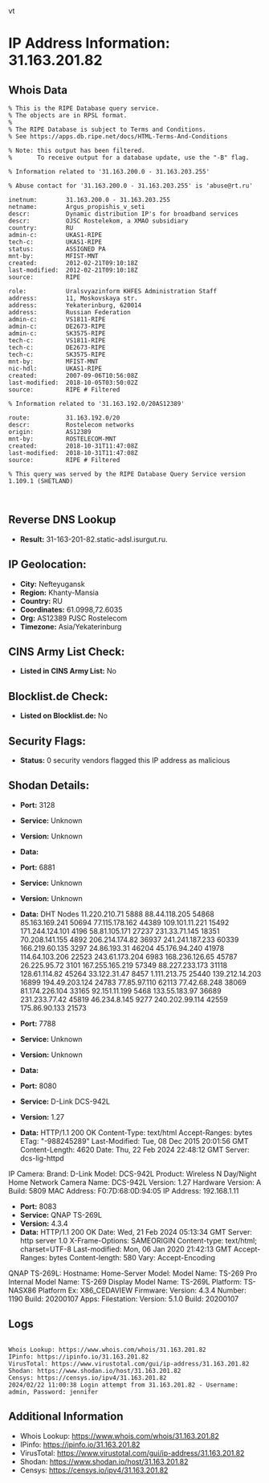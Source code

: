 vt
# IP Address Information: 31.163.201.82

## Whois Data
```
% This is the RIPE Database query service.
% The objects are in RPSL format.
%
% The RIPE Database is subject to Terms and Conditions.
% See https://apps.db.ripe.net/docs/HTML-Terms-And-Conditions

% Note: this output has been filtered.
%       To receive output for a database update, use the "-B" flag.

% Information related to '31.163.200.0 - 31.163.203.255'

% Abuse contact for '31.163.200.0 - 31.163.203.255' is 'abuse@rt.ru'

inetnum:        31.163.200.0 - 31.163.203.255
netname:        Argus_propishis_v_seti
descr:          Dynamic distribution IP's for broadband services
descr:          OJSC Rostelekom, a XMAO subsidiary
country:        RU
admin-c:        UKAS1-RIPE
tech-c:         UKAS1-RIPE
status:         ASSIGNED PA
mnt-by:         MFIST-MNT
created:        2012-02-21T09:10:18Z
last-modified:  2012-02-21T09:10:18Z
source:         RIPE

role:           Uralsvyazinform KHFES Administration Staff
address:        11, Moskovskaya str.
address:        Yekaterinburg, 620014
address:        Russian Federation
admin-c:        VS1811-RIPE
admin-c:        DE2673-RIPE
admin-c:        SK3575-RIPE
tech-c:         VS1811-RIPE
tech-c:         DE2673-RIPE
tech-c:         SK3575-RIPE
mnt-by:         MFIST-MNT
nic-hdl:        UKAS1-RIPE
created:        2007-09-06T10:56:08Z
last-modified:  2018-10-05T03:50:02Z
source:         RIPE # Filtered

% Information related to '31.163.192.0/20AS12389'

route:          31.163.192.0/20
descr:          Rostelecom networks
origin:         AS12389
mnt-by:         ROSTELECOM-MNT
created:        2018-10-31T11:47:08Z
last-modified:  2018-10-31T11:47:08Z
source:         RIPE # Filtered

% This query was served by the RIPE Database Query Service version 1.109.1 (SHETLAND)



```
## Reverse DNS Lookup
- **Result:** 31-163-201-82.static-adsl.isurgut.ru.

## IP Geolocation:
- **City:** Nefteyugansk
- **Region:** Khanty-Mansia
- **Country:** RU
- **Coordinates:** 61.0998,72.6035
- **Org:** AS12389 PJSC Rostelecom
- **Timezone:** Asia/Yekaterinburg

## CINS Army List Check:
- **Listed in CINS Army List:** 
No

## Blocklist.de Check:
- **Listed on Blocklist.de:** 
No

## Security Flags:
- **Status:** 0 security vendors flagged this IP address as malicious

## Shodan Details:
- **Port:** 3128
- **Service:** Unknown
- **Version:** Unknown
- **Data:** 

- **Port:** 6881
- **Service:** Unknown
- **Version:** Unknown
- **Data:** DHT Nodes
11.220.210.71	5888
88.44.118.205	54868
85.163.169.241	50694
77.115.178.162	44389
109.101.11.221	15492
171.244.124.101	4196
58.81.105.171	27237
231.33.71.145	18351
70.208.141.155	4892
206.214.174.82	36937
241.241.187.233	60339
166.219.60.135	3297
24.86.193.31	46204
45.176.94.240	41978
114.64.103.206	22523
243.61.173.204	6983
168.236.126.65	45787
26.225.95.72	3101
167.255.165.219	57349
88.227.233.173	31118
128.61.114.82	45264
33.122.31.47	8457
1.111.213.75	25440
139.212.14.203	16899
194.49.203.124	24783
77.85.97.110	62113
77.42.68.248	38069
81.174.226.104	33165
92.151.11.199	5468
133.55.183.97	36689
231.233.77.42	45819
46.234.8.145	9277
240.202.99.114	42559
175.86.90.133	21573


- **Port:** 7788
- **Service:** Unknown
- **Version:** Unknown
- **Data:** 

- **Port:** 8080
- **Service:** D-Link DCS-942L
- **Version:** 1.27
- **Data:** HTTP/1.1 200 OK
Content-Type: text/html
Accept-Ranges: bytes
ETag: "-988245289"
Last-Modified: Tue, 08 Dec 2015 20:01:56 GMT
Content-Length: 4620
Date: Thu, 22 Feb 2024 22:48:12 GMT
Server: dcs-lig-httpd


IP Camera:
  Brand: D-Link
  Model: DCS-942L
  Product: Wireless N Day/Night Home Network Camera
  Name: DCS-942L
  Version: 1.27
  Hardware Version: A
  Build: 5809
  MAC Address: F0:7D:68:0D:94:05
  IP Address: 192.168.1.11


- **Port:** 8083
- **Service:** QNAP TS-269L
- **Version:** 4.3.4
- **Data:** HTTP/1.1 200 OK
Date: Wed, 21 Feb 2024 05:13:34 GMT
Server: http server 1.0
X-Frame-Options: SAMEORIGIN
Content-type: text/html; charset=UTF-8
Last-modified: Mon, 06 Jan 2020 21:42:13 GMT
Accept-Ranges: bytes
Content-length: 580
Vary: Accept-Encoding


QNAP TS-269L:
  Hostname: Home-Server
  Model:
    Model Name: TS-269 Pro
    Internal Model Name: TS-269
    Display Model Name: TS-269L
    Platform: TS-NASX86
    Platform Ex: X86_CEDAVIEW
  Firmware:
    Version: 4.3.4
    Number: 1190
    Build: 20200107
  Apps:
    Filestation:
      Version: 5.1.0
      Build: 20200107


## Logs
```

Whois Lookup: https://www.whois.com/whois/31.163.201.82
IPinfo: https://ipinfo.io/31.163.201.82
VirusTotal: https://www.virustotal.com/gui/ip-address/31.163.201.82
Shodan: https://www.shodan.io/host/31.163.201.82
Censys: https://censys.io/ipv4/31.163.201.82
2024/02/22 11:00:38 Login attempt from 31.163.201.82 - Username: admin, Password: jennifer

```
## Additional Information
- Whois Lookup: https://www.whois.com/whois/31.163.201.82
- IPinfo: https://ipinfo.io/31.163.201.82
- VirusTotal: https://www.virustotal.com/gui/ip-address/31.163.201.82
- Shodan: https://www.shodan.io/host/31.163.201.82
- Censys: https://censys.io/ipv4/31.163.201.82

